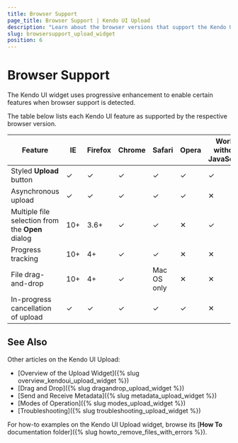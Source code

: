 ```yaml
---
title: Browser Support
page_title: Browser Support | Kendo UI Upload
description: "Learn about the browser versions that support the Kendo UI Upload features."
slug: browsersupport_upload_widget
position: 6
---
```


# Browser Support

The Kendo UI widget uses progressive enhancement to enable certain features when browser support is detected.

The table below lists each Kendo UI feature as supported by the respective browser version.

| Feature                                           | IE  | Firefox  | Chrome | Safari      | Opera   |  Works without JavaScript
| ---                                               | --- | ---      | ---    | ---         | ---     |  ---
| Styled **Upload** button                          | ✓   | ✓        | ✓      | ✓           | ✓      |  ✓
| Asynchronous upload                               | ✓   | ✓        | ✓      | ✓           | ✓      |  ✕
| Multiple file selection from the **Open** dialog  | 10+ | 3.6+     | ✓      | ✓           | ✕      |  ✓
| Progress tracking                                 | 10+ | 4+       | ✓      | ✓           | ✕      |  ✕
| File drag-and-drop                                | 10+ | 4+       | ✓      | Mac OS only | ✕      |  ✕
| In-progress cancellation of upload                | ✓   | ✓        | ✓      | ✓           | ✓      |  ✕

## See Also

Other articles on the Kendo UI Upload:

* [Overview of the Upload Widget]({% slug overview_kendoui_upload_widget %})
* [Drag and Drop]({% slug dragandrop_upload_widget %})
* [Send and Receive Metadata]({% slug metadata_upload_widget %})
* [Modes of Operation]({% slug modes_upload_widget %})
* [Troubleshooting]({% slug troubleshooting_upload_widget %})

For how-to examples on the Kendo UI Upload widget, browse its [**How To** documentation folder]({% slug howto_remove_files_with_errors %}).

